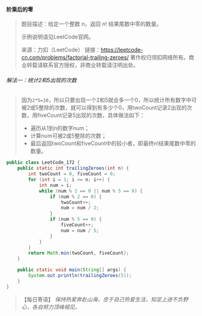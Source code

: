 ####  阶乘后的零

> 题目描述：给定一个整数 n，返回 n! 结果尾数中零的数量。
>
> 示例说明请见LeetCode官网。
>
> 来源：力扣（LeetCode）
>链接：https://leetcode-cn.com/problems/factorial-trailing-zeroes/
> 著作权归领扣网络所有。商业转载请联系官方授权，非商业转载请注明出处。

###### 解法一：统计2和5出现的次数

> 因为`2*5=10`，所以只要出现一个2和5就会多一个0，所以统计所有数字中可被2或5整除的次数，就可以得到有多少个0，用twoCount记录2出现的次数，用fiveCount记录5出现的次数，具体做法如下：
>
> - 遍历从1到n的数字num；
> - 计算num可被2或5整除的次数；
> - 最后返回twoCount和fiveCount中的较小者，即最终n!结果尾数中零的数量。

```java
public class LeetCode_172 {
    public static int trailingZeroes(int n) {
        int twoCount = 0, fiveCount = 0;
        for (int i = 1; i <= n; i++) {
            int num = i;
            while (num % 2 == 0 || num % 5 == 0) {
                if (num % 2 == 0) {
                    twoCount++;
                    num = num / 2;
                }
                if (num % 5 == 0) {
                    fiveCount++;
                    num = num / 5;
                }
            }
        }
        return Math.min(twoCount, fiveCount);
    }

    public static void main(String[] args) {
        System.out.println(trailingZeroes(5));
    }
}
```

> 【每日寄语】 *保持热爱奔赴山海，忠于自己热爱生活，知足上进不负野心，各自努力顶峰相见。* 

